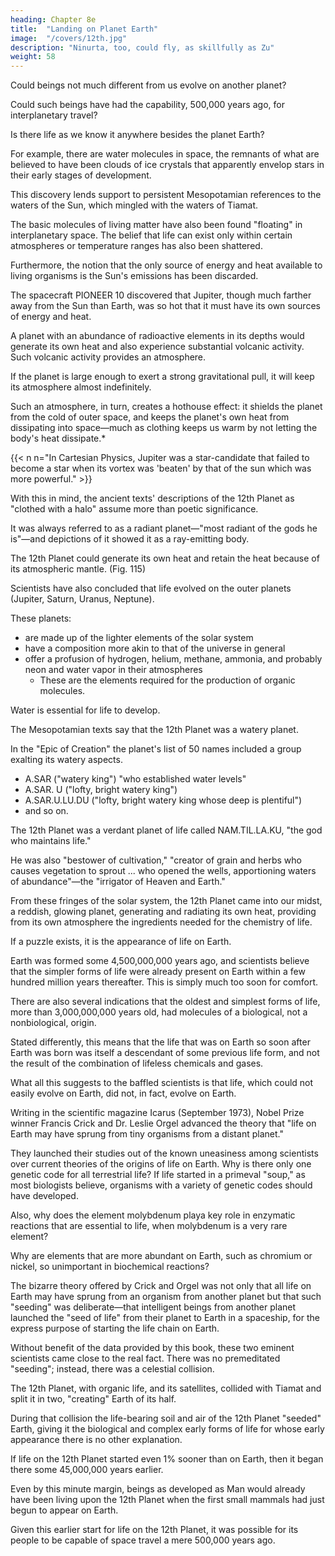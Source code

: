 ```yaml
---
heading: Chapter 8e
title:  "Landing on Planet Earth"
image:  "/covers/12th.jpg"
description: "Ninurta, too, could fly, as skillfully as Zu"
weight: 58
---
```


<!-- Before we turn to the ancient records regarding the voyages of the Nefilim to
Earth and their settlement on Earth, two basic questions need to be answered: -->

Could beings not much different from us evolve on another planet?

Could such beings have had the capability, 500,000 years ago, for interplanetary travel?

Is there life as we know it anywhere besides the planet Earth? 

<!-- Scientists now know that there are innumerable galaxies like ours, containing countless stars like our Sun, with astronomical numbers of planets providing every imaginable combination of temperature and atmosphere and chemicals, offering billions of chances for Life. 

They have also found that our own interplanetary space is not void. -->

For example, there are water molecules in space, the remnants of what are believed to have been clouds of ice crystals that apparently envelop stars in their early stages of development. 

This discovery lends support to persistent Mesopotamian references to the waters of the Sun, which mingled with the waters of Tiamat.

The basic molecules of living matter have also been found "floating" in interplanetary space. The belief that life can exist only within certain atmospheres or temperature ranges has also been shattered. 

Furthermore, the notion that the only source of energy and heat available to living organisms is the Sun's emissions has been discarded.

The spacecraft PIONEER 10 discovered that Jupiter, though much farther away from the Sun than Earth, was so hot that it must have its own sources of energy and heat.

A planet with an abundance of radioactive elements in its depths would generate its own heat and also experience substantial volcanic activity. Such volcanic activity provides an atmosphere. 

If the planet is large enough to exert a strong gravitational pull, it will keep its atmosphere almost indefinitely. 

Such an atmosphere, in turn, creates a hothouse effect: it shields the planet from the cold of outer space, and keeps the planet's own heat from dissipating into space—much as clothing keeps us warm by not letting the body's heat dissipate.*

{{< n n="In Cartesian Physics, Jupiter was a star-candidate that failed to become a star when its vortex was 'beaten' by that of the sun which was more powerful." >}}

With this in mind, the ancient texts' descriptions of the 12th Planet as "clothed with a halo" assume more than poetic significance. 

It was always referred to as a radiant planet—"most radiant of the gods he is"—and depictions of it showed it as a ray-emitting body. 

The 12th Planet could generate its own heat and retain the heat because of its atmospheric mantle. (Fig. 115)


Scientists have also concluded that life evolved on the outer planets (Jupiter, Saturn, Uranus, Neptune). 

These planets:
- are made up of the lighter elements of the solar system
- have a composition more akin to that of the universe in general
- offer a profusion of hydrogen, helium, methane, ammonia, and probably neon and water vapor in their atmospheres
  - These are the elements required for the production of organic molecules.

Water is essential for life to develop.

The Mesopotamian texts say that the 12th Planet was a watery planet.

In the "Epic of Creation" the planet's list of 50 names included a group exalting its watery aspects. 
- A.SAR ("watery king") "who established water levels"
- A.SAR. U ("lofty, bright watery king")
- A.SAR.U.LU.DU ("lofty, bright watery king whose deep is plentiful")
- and so on.

The 12th Planet was a verdant planet of life called NAM.TIL.LA.KU, "the god who maintains life." 

He was also "bestower of cultivation," "creator of grain and herbs who causes vegetation to sprout ... who opened the wells, apportioning waters of abundance"—the "irrigator of Heaven and Earth."

<!-- Life, scientists have concluded, evolved not upon the terrestrial planets, with their heavy chemical components, but in the outer fringes of the solar system. -->

From these fringes of the solar system, the 12th Planet came into our midst, a reddish, glowing planet, generating and radiating its own heat, providing from its own atmosphere the ingredients needed for the chemistry of life.

If a puzzle exists, it is the appearance of life on Earth. 

Earth was formed some 4,500,000,000 years ago, and scientists believe that the simpler forms of life were already present on Earth within a few hundred million years thereafter. This is simply much too soon for comfort. 

There are also several indications that the oldest and simplest forms of life, more than 3,000,000,000 years old, had molecules of a biological, not a nonbiological, origin. 

Stated differently, this means that the life that was on Earth so soon after Earth was born was itself a descendant of some previous life form, and not the result of the combination of
lifeless chemicals and gases.

What all this suggests to the baffled scientists is that life, which could not easily evolve on Earth, did not, in fact, evolve on Earth. 

Writing in the scientific magazine Icarus (September 1973), Nobel Prize winner Francis Crick and Dr. Leslie Orgel advanced the theory that "life on Earth may have sprung from tiny organisms from a distant planet."

They launched their studies out of the known uneasiness among scientists over current theories of the origins of life on Earth. Why is there only one genetic code for all terrestrial life? If life started in a primeval "soup," as most biologists believe, organisms with a variety of genetic codes should have developed. 

Also, why does the element molybdenum playa key role in enzymatic reactions that are essential to life, when molybdenum is a very rare element? 

Why are elements that are more abundant on Earth, such as chromium or nickel, so unimportant in biochemical reactions?

The bizarre theory offered by Crick and Orgel was not only that all life on Earth may have sprung from an organism from another planet but that such "seeding" was deliberate—that intelligent beings from another planet launched the "seed of life" from their planet to Earth in a spaceship, for the express purpose of starting the life chain on Earth.

Without benefit of the data provided by this book, these two eminent scientists came close to the real fact. There was no premeditated "seeding"; instead, there was a celestial collision. 

The 12th Planet, with organic life, and its satellites, collided with Tiamat and split it in two, "creating" Earth of its half.

During that collision the life-bearing soil and air of the 12th Planet "seeded" Earth, giving it the biological and complex early forms of life for whose early appearance there is no other explanation.

If life on the 12th Planet started even 1% sooner than on Earth, then it began there some 45,000,000 years earlier. 

Even by this minute margin, beings as developed as Man would already have been living upon the 12th Planet when the first small mammals had just begun to appear on Earth.

Given this earlier start for life on the 12th Planet, it was possible for its people to be capable of space travel a mere 500,000 years ago.
